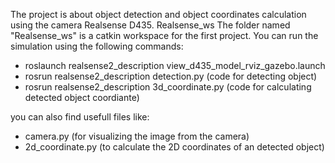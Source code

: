 The project is about object detection and object coordinates calculation using the camera Realsense D435.
Realsense_ws The folder named "Realsense_ws" is a catkin workspace for the first project. You can run the simulation using the following commands:
  - roslaunch realsense2_description view_d435_model_rviz_gazebo.launch
  - rosrun realsense2_description detection.py (code for detecting object)
  - rosrun realsense2_description 3d_coordinate.py (code for calculating detected object coordiante)
    
you can also find usefull files like:
  - camera.py (for visualizing the image from the camera)
  - 2d_coordinate.py (to calculate the 2D coordinates of an detected object)
